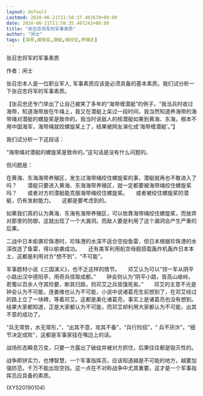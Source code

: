 ```yaml
---
layout: default
Lastmod: 2020-06-21T11:58:37.402678+00:00
date: 2020-06-21T11:58:35.407242+00:00
title: "张召忠将军的军事素质"
author: "闲士"
tags: [海带,螺旋桨,潜艇,绳绞住,养殖区]
---
```


张召忠将军的军事素质

作者：闲士

张召忠本人是一位职业军人, 军事素质应该是必须具备的基本素质。我们试分析一下张召忠将军的军事素质。

【张召忠还专门举出了让自己被笑了多年的“海带缠潜艇”的例子。“我当兵时收过海带，知道海带放在牛绳上，我又在潜艇上呆过一段时间，我当然知道养海带的海带绳对潜艇的螺旋桨是致命的。我当时说敌人的核潜艇如果到黄海、东海，根本不用中国海军，海带绳就绞螺旋桨上了，结果被网友演化成‘海带缠潜艇’。”】

我们试分析一下这段话：

“海带绳对潜艇的螺旋桨是致命的。”这句话是没有什么问题的。

但问题是：

在黄海、东海海带养殖区，发生过海带绳绞住螺旋桨的事，潜艇就再也不敢进入了吗？　　潜艇只要进入黄海、东海海带养殖区，就一定都要被海带绳绞住螺旋桨吗？　　或者对方的潜艇能克服海带绳绞住螺旋桨。　　或者被绞住螺旋桨的潜艇，仍有发射能力。　　这都是要考虑到的。

如果我们真的认为黄海、东海有海带养殖区，可以依靠海带绳绞住螺旋桨，而放弃对那里的防御，这就出现了一个大漏洞。而敌人要是利用了这个漏洞会产生严重的后果。

二战中日本偷袭珍珠港时，珍珠港的水深不适合空投鱼雷，但日本根据珍珠港的水深改造了鱼雷，得以偷袭成功。　　还有美军利用航空母舰搭载轰炸机轰炸日本本土，这都是利用对方“想不到”，“不可能”。

军事题材小说《三国演义》，也不乏这样的情节。　　邓艾认为可以“领一军从阴平小路出汉中德阳亭，用奇兵径取成都。”　　钟会则认为“阴平小路，皆高山峻岭，若蜀以百余人守其险要，断其归路，则邓艾之兵皆饿死矣。”　　邓艾的主意不光是钟会认为不可能，连姜维也认为不可能，小说中说诸葛亮生前想到了，在邓艾经过的路上立了一块碑，等着邓艾。这都是美化诸葛亮，事实上是诸葛亮也没有想到。　　结果大家都知道，正是大家都认为不可能，而邓艾却利用大家都认为不可能，出其不意的成功了。

“兵无常势，水无常形，”，“出其不意，攻其不备”，“兵行险招”，“ 兵不厌诈”，“细节决定成败”，这都是军事家挂在嘴边上的话。

战场形态瞬息万变，只要一方露出了破绽并被对方抓住，后果往往都是毁灭性的。

战争即拼实力，也博智慧，一个军事指挥员，应该知道越是不可能的地方，越要加强防范，千万不能出现空挡。这一点在不对称战争中尤其重要。这才是一个军事指挥员应具备的素质。

(XYS20190104)

